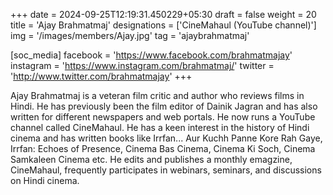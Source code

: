 +++
date = 2024-09-25T12:19:31.450229+05:30
draft = false
weight = 20
title = 'Ajay Brahmatmaj'
designations = ['CineMahaul (YouTube channel)']
img = '/images/members/Ajay.jpg'
tag = 'ajaybrahmatmaj'

[soc_media]
facebook = 'https://www.facebook.com/brahmatmajay'
instagram = 'https://www.instagram.com/brahmatmaj/'
twitter = 'http://www.twitter.com/brahmatmajay'
+++

Ajay Brahmatmaj is a veteran film critic and author who reviews films in Hindi. He has previously been the film editor of Dainik Jagran and has also written for different newspapers and web portals. He now runs a YouTube channel called CineMahaul. He has a keen interest in the history of Hindi cinema and has written books like Irrfan... Aur Kuchh Panne Kore Rah Gaye, Irrfan: Echoes of Presence, Cinema Bas Cinema, Cinema Ki Soch, Cinema Samkaleen Cinema etc. He edits and publishes a monthly emagzine, CineMahaul, frequently participates in webinars, seminars, and discussions on Hindi cinema.
